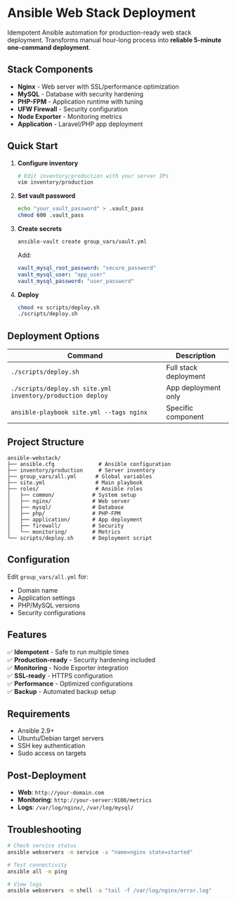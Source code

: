 # Ansible Web Stack Deployment

Idempotent Ansible automation for production-ready web stack deployment. Transforms manual hour-long process into **reliable 5-minute one-command deployment**.

## Stack Components

- **Nginx** - Web server with SSL/performance optimization
- **MySQL** - Database with security hardening
- **PHP-FPM** - Application runtime with tuning
- **UFW Firewall** - Security configuration
- **Node Exporter** - Monitoring metrics
- **Application** - Laravel/PHP app deployment

## Quick Start

1. **Configure inventory**
   ```bash
   # Edit inventory/production with your server IPs
   vim inventory/production
   ```

2. **Set vault password**
   ```bash
   echo "your_vault_password" > .vault_pass
   chmod 600 .vault_pass
   ```

3. **Create secrets**
   ```bash
   ansible-vault create group_vars/vault.yml
   ```
   Add:
   ```yaml
   vault_mysql_root_password: "secure_password"
   vault_mysql_user: "app_user"
   vault_mysql_password: "user_password"
   ```

4. **Deploy**
   ```bash
   chmod +x scripts/deploy.sh
   ./scripts/deploy.sh
   ```

## Deployment Options

| Command | Description |
|---------|-------------|
| `./scripts/deploy.sh` | Full stack deployment |
| `./scripts/deploy.sh site.yml inventory/production deploy` | App deployment only |
| `ansible-playbook site.yml --tags nginx` | Specific component |

## Project Structure

```
ansible-webstack/
├── ansible.cfg              # Ansible configuration
├── inventory/production     # Server inventory
├── group_vars/all.yml      # Global variables
├── site.yml                # Main playbook
├── roles/                  # Ansible roles
│   ├── common/            # System setup
│   ├── nginx/             # Web server
│   ├── mysql/             # Database
│   ├── php/               # PHP-FPM
│   ├── application/       # App deployment
│   ├── firewall/          # Security
│   └── monitoring/        # Metrics
└── scripts/deploy.sh      # Deployment script
```

## Configuration

Edit `group_vars/all.yml` for:
- Domain name
- Application settings
- PHP/MySQL versions
- Security configurations

## Features

✅ **Idempotent** - Safe to run multiple times  
✅ **Production-ready** - Security hardening included  
✅ **Monitoring** - Node Exporter integration  
✅ **SSL-ready** - HTTPS configuration  
✅ **Performance** - Optimized configurations  
✅ **Backup** - Automated backup setup  

## Requirements

- Ansible 2.9+
- Ubuntu/Debian target servers
- SSH key authentication
- Sudo access on targets

## Post-Deployment

- **Web**: `http://your-domain.com`
- **Monitoring**: `http://your-server:9100/metrics`
- **Logs**: `/var/log/nginx/`, `/var/log/mysql/`

## Troubleshooting

```bash
# Check service status
ansible webservers -m service -a "name=nginx state=started"

# Test connectivity
ansible all -m ping

# View logs
ansible webservers -m shell -a "tail -f /var/log/nginx/error.log"
```
